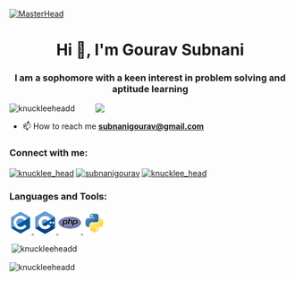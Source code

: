 [![MasterHead](https://i0.wp.com/vusci.blog/wp-content/uploads/2020/01/banner-for-article-2.jpg?resize=1588%2C610&ssl=1)](https://KNuckleeHEADD.io)
<h1 align="center">Hi 👋, I'm Gourav Subnani</h1>
<h3 align="center">I am a sophomore with a keen interest in problem solving and aptitude learning</h3>
<img align="right" width="350" src="https://media.tenor.com/rePDfDWO3XoAAAAd/hacking.gif">

<p align="left"> <img src="https://komarev.com/ghpvc/?username=knuckleeheadd&label=Profile%20views&color=0e75b6&style=flat" alt="knuckleeheadd" /> </p>

- 📫 How to reach me **subnanigourav@gmail.com**

<h3 align="left">Connect with me:</h3>
<p align="left">
<a href="https://www.codechef.com/users/knucklee_head" target="blank"><img align="center" src="https://cdn.jsdelivr.net/npm/simple-icons@3.1.0/icons/codechef.svg" alt="knucklee_head" height="30" width="40" /></a>
<a href="https://www.hackerrank.com/subnanigourav" target="blank"><img align="center" src="https://raw.githubusercontent.com/rahuldkjain/github-profile-readme-generator/master/src/images/icons/Social/hackerrank.svg" alt="subnanigourav" height="30" width="40" /></a>
<a href="https://codeforces.com/profile/knucklee_head" target="blank"><img align="center" src="https://raw.githubusercontent.com/rahuldkjain/github-profile-readme-generator/master/src/images/icons/Social/codeforces.svg" alt="knucklee_head" height="30" width="40" /></a>
</p>

<h3 align="left">Languages and Tools:</h3>
<p align="left"> <a href="https://www.cprogramming.com/" target="_blank" rel="noreferrer"> <img src="https://raw.githubusercontent.com/devicons/devicon/master/icons/c/c-original.svg" alt="c" width="40" height="40"/> </a> <a href="https://www.w3schools.com/cpp/" target="_blank" rel="noreferrer"> <img src="https://raw.githubusercontent.com/devicons/devicon/master/icons/cplusplus/cplusplus-original.svg" alt="cplusplus" width="40" height="40"/> </a> <a href="https://www.php.net" target="_blank" rel="noreferrer"> <img src="https://raw.githubusercontent.com/devicons/devicon/master/icons/php/php-original.svg" alt="php" width="40" height="40"/> </a> <a href="https://www.python.org" target="_blank" rel="noreferrer"> <img src="https://raw.githubusercontent.com/devicons/devicon/master/icons/python/python-original.svg" alt="python" width="40" height="40"/> </a> </p>

<p>&nbsp;<img align="center" src="https://github-readme-stats-sigma-five.vercel.app/api?username=knuckleeheadd&show_icons=true&locale=en" alt="knuckleeheadd" /></p>

<p><img align="center" src="https://github-readme-streak-stats-sigma-five.vercel.com/?user=knuckleeheadd&" alt="knuckleeheadd" /></p>

